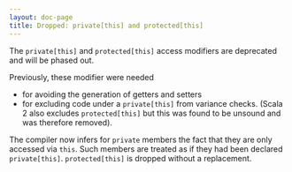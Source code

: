 ```yaml
---
layout: doc-page
title: Dropped: private[this] and protected[this]
---
```


The `private[this]` and `protected[this]` access modifiers are deprecated and will be phased out.

Previously, these modifier were needed

 - for avoiding the generation of getters and setters
 - for excluding code under a `private[this]` from variance checks. (Scala 2 also excludes `protected[this]` but this was found to be unsound and was therefore removed).

The compiler now infers for `private` members the fact that they are only accessed via `this`. Such members are treated as if they had been declared `private[this]`. `protected[this]` is dropped without a replacement.

